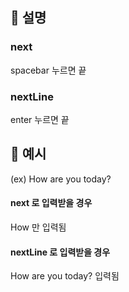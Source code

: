 ## 📌 설명

### next

spacebar 누르면 끝

### nextLine

enter 누르면 끝

## 📌 예시

(ex) How are you today?

#### next 로 입력받을 경우

How 만 입력됨

#### nextLine 로 입력받을 경우

How are you today? 입력됨
